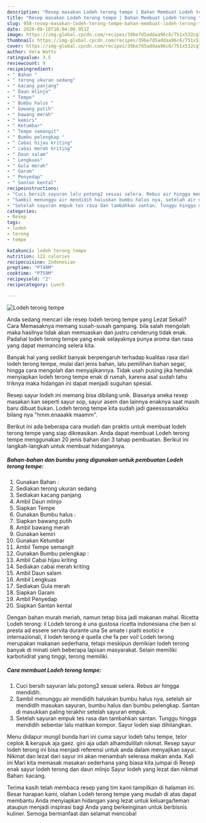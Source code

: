 ```yaml
---
description: "Resep masakan Lodeh terong tempe | Bahan Membuat Lodeh terong tempe Yang Lezat"
title: "Resep masakan Lodeh terong tempe | Bahan Membuat Lodeh terong tempe Yang Lezat"
slug: 958-resep-masakan-lodeh-terong-tempe-bahan-membuat-lodeh-terong-tempe-yang-lezat
date: 2020-08-16T18:04:00.951Z
image: https://img-global.cpcdn.com/recipes/39be7d5addaa96c6/751x532cq70/lodeh-terong-tempe-foto-resep-utama.jpg
thumbnail: https://img-global.cpcdn.com/recipes/39be7d5addaa96c6/751x532cq70/lodeh-terong-tempe-foto-resep-utama.jpg
cover: https://img-global.cpcdn.com/recipes/39be7d5addaa96c6/751x532cq70/lodeh-terong-tempe-foto-resep-utama.jpg
author: Vera Watts
ratingvalue: 3.5
reviewcount: 9
recipeingredient:
- " Bahan "
- " terong ukuran sedang"
- " kacang panjang"
- " Daun mlinjo"
- " Tempe"
- " Bumbu halus "
- " bawang putih"
- " bawang merah"
- " kemiri"
- " Ketumbar"
- " Tempe semangit"
- " Bumbu pelengkap "
- " Cabai hijau kriting"
- " cabai merah kriting"
- " Daun salam"
- " Lengkuas"
- " Gula merah"
- " Garam"
- " Penyedap"
- " Santan kental"
recipeinstructions:
- "Cuci bersih sayuran lalu potong2 sesuai selera. Rebus air hingga mendidih."
- "Sambil menunggu air mendidih haluskan bumbu halus nya, setelah air mendidih masukan sayuran, bumbu halus dan bumbu pelengkap. Santan di masukkan paling terakhir setelah sayuran empuk."
- "Setelah sayuran empuk tes rasa dan tambahkan santan. Tunggu hingga mendidih sebentar lalu matikan kompor. Sayur lodeh siap dihilangkan."
categories:
- Resep
tags:
- lodeh
- terong
- tempe

katakunci: lodeh terong tempe 
nutrition: 122 calories
recipecuisine: Indonesian
preptime: "PT40M"
cooktime: "PT59M"
recipeyield: "2"
recipecategory: Lunch

---
```



![Lodeh terong tempe](https://img-global.cpcdn.com/recipes/39be7d5addaa96c6/751x532cq70/lodeh-terong-tempe-foto-resep-utama.jpg)

Anda sedang mencari ide resep lodeh terong tempe yang Lezat Sekali? Cara Memasaknya memang susah-susah gampang. bila salah mengolah maka hasilnya tidak akan memuaskan dan justru cenderung tidak enak. Padahal lodeh terong tempe yang enak selayaknya punya aroma dan rasa yang dapat memancing selera kita.

Banyak hal yang sedikit banyak berpengaruh terhadap kualitas rasa dari lodeh terong tempe, mulai dari jenis bahan, lalu pemilihan bahan segar, hingga cara mengolah dan menyajikannya. Tidak usah pusing jika hendak menyiapkan lodeh terong tempe enak di rumah, karena asal sudah tahu triknya maka hidangan ini dapat menjadi suguhan spesial.

Resep sayur lodeh ini memang bisa dibilang unik. Biasanya aneka resep masakan kan seperti sayur sop, sayur asem dan lainnya enaknya saat masih baru dibuat bukan. Lodeh terong tempe kita sudah jadi gaeessssanakku bilang nya &#34;hmm.enaaakk maamm&#34;.


Berikut ini ada beberapa cara mudah dan praktis untuk membuat lodeh terong tempe yang siap dikreasikan. Anda dapat membuat Lodeh terong tempe menggunakan 20 jenis bahan dan 3 tahap pembuatan. Berikut ini langkah-langkah untuk membuat hidangannya.

<!--inarticleads1-->

##### Bahan-bahan dan bumbu yang digunakan untuk pembuatan Lodeh terong tempe:

1. Gunakan  Bahan :
1. Sediakan  terong ukuran sedang
1. Sediakan  kacang panjang
1. Ambil  Daun mlinjo
1. Siapkan  Tempe
1. Gunakan  Bumbu halus :
1. Siapkan  bawang putih
1. Ambil  bawang merah
1. Gunakan  kemiri
1. Gunakan  Ketumbar
1. Ambil  Tempe semangit
1. Gunakan  Bumbu pelengkap :
1. Ambil  Cabai hijau kriting
1. Sediakan  cabai merah kriting
1. Ambil  Daun salam
1. Ambil  Lengkuas
1. Sediakan  Gula merah
1. Siapkan  Garam
1. Ambil  Penyedap
1. Siapkan  Santan kental


Dengan bahan murah meriah, namun tetap bisa jadi makanan mahal. Ricetta Lodeh terong: il Lodeh terong è una gustosa ricetta indonesiana che ben si presta ad essere servita durante una Se amate i piatti esotici e internazionali, il lodeh terong è quella che fa per voi! Lodeh terong merupakan makanan sederhana, tetapi meskipun demikian lodeh terong banyak di minati oleh beberapa lapisan masyarakat. Selain memiliki karbohidrat yang tinggi, terong memiliki. 

<!--inarticleads2-->

##### Cara membuat Lodeh terong tempe:

1. Cuci bersih sayuran lalu potong2 sesuai selera. Rebus air hingga mendidih.
1. Sambil menunggu air mendidih haluskan bumbu halus nya, setelah air mendidih masukan sayuran, bumbu halus dan bumbu pelengkap. Santan di masukkan paling terakhir setelah sayuran empuk.
1. Setelah sayuran empuk tes rasa dan tambahkan santan. Tunggu hingga mendidih sebentar lalu matikan kompor. Sayur lodeh siap dihilangkan.


Menu didapur mungil bunda hari ini cuma sayur lodeh tahu tempe, telor ceplok &amp; kerupuk aja gaez. gini aja udah alhamdulillah nikmat. Resep sayur lodeh terong ini bisa menjadi referensi untuk anda dalam menyajikan sayur. Nikmat dan lezat dari sayur ini akan menambah selerasa makan anda. Kali ini Mari kita memasak masakan sederhana yang biasa kita jumpai di Resep enak sayur lodeh terong dan daun mlinjo Sayur lodeh yang lezat dan nikmat Bahan: kacang. 

Terima kasih telah membaca resep yang tim kami tampilkan di halaman ini. Besar harapan kami, olahan Lodeh terong tempe yang mudah di atas dapat membantu Anda menyiapkan hidangan yang lezat untuk keluarga/teman ataupun menjadi inspirasi bagi Anda yang berkeinginan untuk berbisnis kuliner. Semoga bermanfaat dan selamat mencoba!
